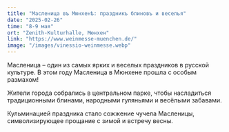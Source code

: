 ```yaml
---
title: "Масленица въ Мюнхенѣ: праздникъ блиновъ и веселья"
date: "2025-02-26"
time: "8-9 мая"
ort: "Zenith-Kulturhalle, Мюнхен"
link: "https://www.weinmesse-muenchen.de/"
image: "/images/vinessio-weinmesse.webp"
---
```


Масленица – один из самых ярких и веселых праздников в русской культуре. В этом году Масленица в Мюнхене прошла с особым размахом!

Жители города собрались в центральном парке, чтобы насладиться традиционными блинами, народными гуляньями и весёлыми забавами.

Кульминацией праздника стало сожжение чучела Масленицы, символизирующее прощание с зимой и встречу весны.

